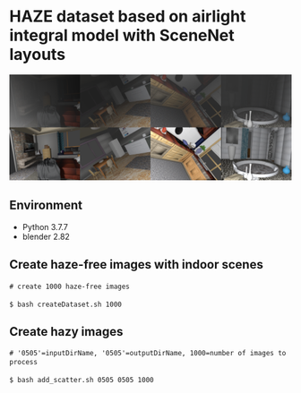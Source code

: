 # HAZE dataset based on airlight integral model with SceneNet layouts

<p align="center">
<img src="readme.png" alt="Front readme image" width=960>
</p>

## Environment
- Python 3.7.7
- blender 2.82

## Create haze-free images with indoor scenes
```
# create 1000 haze-free images

$ bash createDataset.sh 1000
```

## Create hazy images
```
# '0505'=inputDirName, '0505'=outputDirName, 1000=number of images to process

$ bash add_scatter.sh 0505 0505 1000
```
